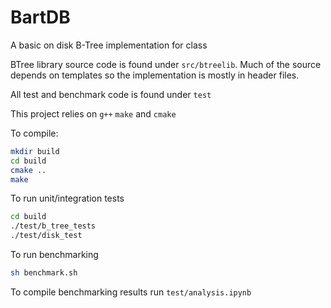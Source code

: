 # BartDB
A basic on disk B-Tree implementation for class

BTree library source code is found under `src/btreelib`. Much of the source depends on templates so the implementation is mostly in header files.

All test and benchmark code is found under `test`

This project relies on `g++` `make` and `cmake`

To compile:
```sh
mkdir build
cd build
cmake ..
make
```

To run unit/integration tests
```sh
cd build
./test/b_tree_tests
./test/disk_test
```

To run benchmarking
```sh
sh benchmark.sh
```

To compile benchmarking results run `test/analysis.ipynb`